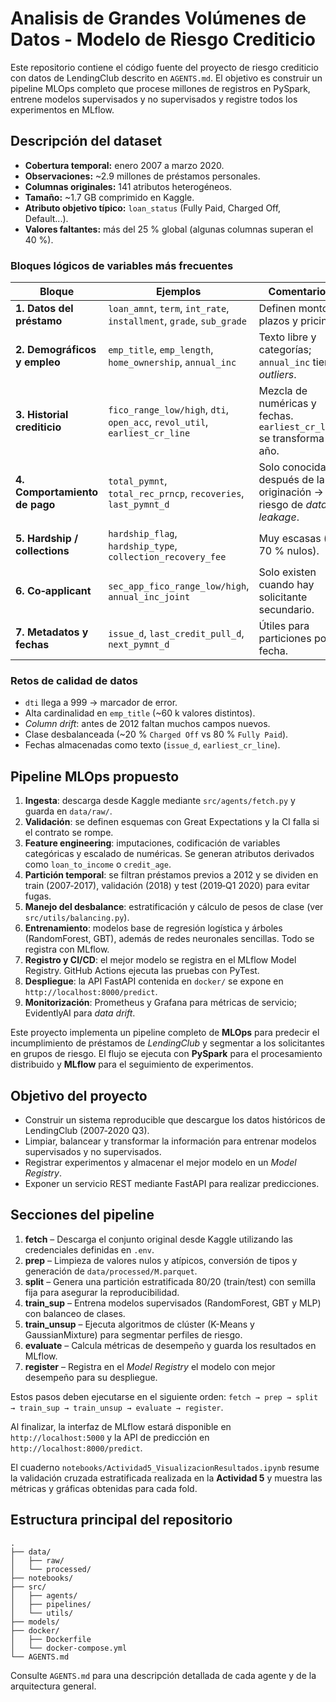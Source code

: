 # Analisis de Grandes Volúmenes de Datos - Modelo de Riesgo Crediticio


Este repositorio contiene el código fuente del proyecto de riesgo crediticio con datos de LendingClub descrito en `AGENTS.md`. El objetivo es construir un pipeline MLOps completo que procese millones de registros en PySpark, entrene modelos supervisados y no supervisados y registre todos los experimentos en MLflow.


## Descripción del dataset

* **Cobertura temporal:** enero 2007 a marzo 2020.
* **Observaciones:** ~2.9 millones de préstamos personales.
* **Columnas originales:** 141 atributos heterogéneos.
* **Tamaño:** ~1.7&nbsp;GB comprimido en Kaggle.
* **Atributo objetivo típico:** `loan_status` (Fully Paid, Charged Off, Default...).
* **Valores faltantes:** más del 25&nbsp;% global (algunas columnas superan el 40&nbsp;%).

### Bloques lógicos de variables más frecuentes

| Bloque | Ejemplos | Comentarios |
| ------ | -------- | ----------- |
| **1. Datos del préstamo** | `loan_amnt`, `term`, `int_rate`, `installment`, `grade`, `sub_grade` | Definen montos, plazos y pricing. |
| **2. Demográficos y empleo** | `emp_title`, `emp_length`, `home_ownership`, `annual_inc` | Texto libre y categorías; `annual_inc` tiene *outliers*. |
| **3. Historial crediticio** | `fico_range_low/high`, `dti`, `open_acc`, `revol_util`, `earliest_cr_line` | Mezcla de numéricas y fechas. `earliest_cr_line` se transforma a año. |
| **4. Comportamiento de pago** | `total_pymnt`, `total_rec_prncp`, `recoveries`, `last_pymnt_d` | Solo conocidas después de la originación → riesgo de *data leakage*. |
| **5. Hardship / collections** | `hardship_flag`, `hardship_type`, `collection_recovery_fee` | Muy escasas (> 70&nbsp;% nulos). |
| **6. Co‑applicant** | `sec_app_fico_range_low/high`, `annual_inc_joint` | Solo existen cuando hay solicitante secundario. |
| **7. Metadatos y fechas** | `issue_d`, `last_credit_pull_d`, `next_pymnt_d` | Útiles para particiones por fecha. |

### Retos de calidad de datos

- `dti` llega a 999 → marcador de error.
- Alta cardinalidad en `emp_title` (~60&nbsp;k valores distintos).
- *Column drift*: antes de 2012 faltan muchos campos nuevos.
- Clase desbalanceada (~20&nbsp;% `Charged Off` vs 80&nbsp;% `Fully Paid`).
- Fechas almacenadas como texto (`issue_d`, `earliest_cr_line`).

## Pipeline MLOps propuesto

1. **Ingesta**: descarga desde Kaggle mediante `src/agents/fetch.py` y guarda en `data/raw/`.
2. **Validación**: se definen esquemas con Great Expectations y la CI falla si el contrato se rompe.
3. **Feature engineering**: imputaciones, codificación de variables categóricas y escalado de numéricas. Se generan atributos derivados como `loan_to_income` o `credit_age`.
4. **Partición temporal**: se filtran préstamos previos a 2012 y se dividen en train (2007‑2017), validación (2018) y test (2019‑Q1 2020) para evitar fugas.
5. **Manejo del desbalance**: estratificación y cálculo de pesos de clase (ver `src/utils/balancing.py`).
6. **Entrenamiento**: modelos base de regresión logística y árboles (RandomForest, GBT), además de redes neuronales sencillas. Todo se registra con MLflow.
7. **Registro y CI/CD**: el mejor modelo se registra en el MLflow Model Registry. GitHub Actions ejecuta las pruebas con PyTest.
8. **Despliegue**: la API FastAPI contenida en `docker/` se expone en `http://localhost:8000/predict`.
9. **Monitorización**: Prometheus y Grafana para métricas de servicio; EvidentlyAI para *data drift*.


Este proyecto implementa un pipeline completo de **MLOps** para predecir el incumplimiento de préstamos de *LendingClub* y segmentar a los solicitantes en grupos de riesgo. El flujo se ejecuta con **PySpark** para el procesamiento distribuido y **MLflow** para el seguimiento de experimentos.


## Objetivo del proyecto

- Construir un sistema reproducible que descargue los datos históricos de LendingClub (2007‑2020 Q3).
- Limpiar, balancear y transformar la información para entrenar modelos supervisados y no supervisados.
- Registrar experimentos y almacenar el mejor modelo en un *Model Registry*.
- Exponer un servicio REST mediante FastAPI para realizar predicciones.

## Secciones del pipeline

1. **fetch** – Descarga el conjunto original desde Kaggle utilizando las credenciales definidas en `.env`.
2. **prep** – Limpieza de valores nulos y atípicos, conversión de tipos y generación de `data/processed/M.parquet`.
3. **split** – Genera una partición estratificada 80/20 (train/test) con semilla fija para asegurar la reproducibilidad.
4. **train_sup** – Entrena modelos supervisados (RandomForest, GBT y MLP) con balanceo de clases.
5. **train_unsup** – Ejecuta algoritmos de clúster (K-Means y GaussianMixture) para segmentar perfiles de riesgo.
6. **evaluate** – Calcula métricas de desempeño y guarda los resultados en MLflow.
7. **register** – Registra en el *Model Registry* el modelo con mejor desempeño para su despliegue.

Estos pasos deben ejecutarse en el siguiente orden:
`fetch → prep → split → train_sup → train_unsup → evaluate → register`.


Al finalizar, la interfaz de MLflow estará disponible en `http://localhost:5000` y la API de predicción en `http://localhost:8000/predict`.

El cuaderno `notebooks/Actividad5_VisualizacionResultados.ipynb` resume la validación
cruzada estratificada realizada en la **Actividad 5** y muestra las métricas y
gráficas obtenidas para cada fold.

## Estructura principal del repositorio

```text
.
├── data/
│   ├── raw/
│   └── processed/
├── notebooks/
├── src/
│   ├── agents/
│   ├── pipelines/
│   └── utils/
├── models/
├── docker/
│   ├── Dockerfile
│   └── docker-compose.yml
└── AGENTS.md
```

Consulte `AGENTS.md` para una descripción detallada de cada agente y de la arquitectura general.
